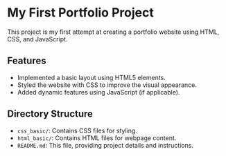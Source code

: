 # My First Portfolio Project
This project is my first attempt at creating a portfolio website using HTML, CSS, and JavaScript.

## Features

- Implemented a basic layout using HTML5 elements.
- Styled the website with CSS to improve the visual appearance.
- Added dynamic features using JavaScript (if applicable).

## Directory Structure

- `css_basic/`: Contains CSS files for styling.
- `html_basic/`: Contains HTML files for webpage content.
- `README.md`: This file, providing project details and instructions.
